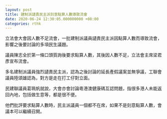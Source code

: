 ```yaml
---
layout: post
title: 建制派讉責民主派刻意點算人數導致流會
date: 2020-06-24 12:30:05.000000000 +08:00
categories: rthk
---
```


立法會大會因人數不足流會，一批建制派議員讉責民主派因點算人數而導致流會，影響之後要討論的多項民生議題。

議員陳志全於第一條口頭質詢後要求點算人數，其後因人數不足，立法會主席梁君彥宣布流會。

多名建制派議員強烈讉責民主派，認為之後討論的延長產假議案並無爭議，工聯會議員陸頌雄認為，對方是走在打工仔對立面。

民建聯議員葛珮帆就說，大會亦會討論粵港澳健康碼互認問題，指很多港人未能返回內地，包括做生意等，都是很不便。

他們批評要求點算人數時，民主派議員一個都不在席，如果不是刻意點算人數，會議本可以繼續召開。
